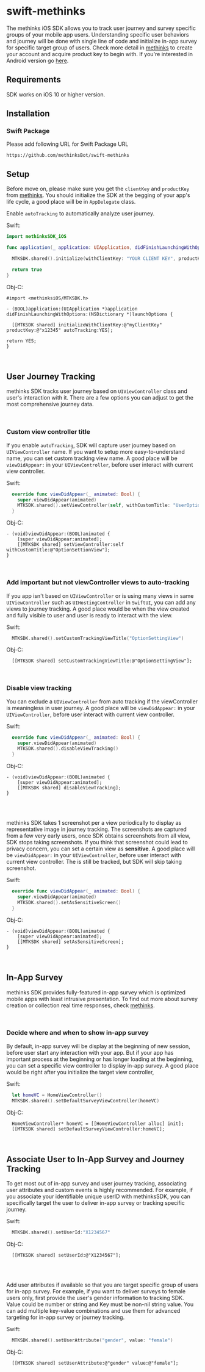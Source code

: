 # swift-methinks

The methinks iOS SDK allows you to track user journey and survey specific groups of your mobile app users. Understanding specific user behaviors and journey will be done with single line of code and initialize in-app survey for specific target group of users. Check more detail in [methinks](https://www.methinks.io) to create your account and acquire product key to begin with.  If you're interested in Android version go [here](https://www.methinks.io).
<br>
## Requirements

SDK works on iOS 10 or higher version.
<br>
## Installation
### Swift Package

Please add following URL for Swift Package URL
```
https://github.com/methinksBot/swift-methinks
```

## Setup

Before move on, please make sure you get the `clientKey` and `productKey` from [methinks](https://www.methinks.io).
You should initialize the SDK at the begging of your app's life cycle, a good place will be in `AppDelegate` class. 

Enable `autoTracking` to automatically analyze user journey. 

Swift:
```swift
import methinksSDK_iOS

func application(_ application: UIApplication, didFinishLaunchingWithOptions launchOptions: [UIApplication.LaunchOptionsKey: Any]?) -> Bool {

  MTKSDK.shared().initialize(withClientKey: "YOUR CLIENT KEY", productKey: "YOUR PRODUCT KEY", autoTracking: true)

  return true
}
```

Obj-C:
```objc
#import <methinksiOS/MTKSDK.h>

- (BOOL)application:(UIApplication *)application didFinishLaunchingWithOptions:(NSDictionary *)launchOptions {

  [[MTKSDK shared] initializeWithClientKey:@"myClientKey" productKey:@"x12345" autoTracking:YES];

return YES;
}
```
<br>

## User Journey Tracking
methinks SDK tracks user journey based on `UIViewController` class and user's interaction with it. There are a few options you can adjust to get the most comprehensive journey data. 

<br>

### Custom view controller title 
If you enable `autoTracking`, SDK will capture user journey based on `UIViewController` name. If you want to setup more easy-to-understand name, you can set custom tracking view name. A good place will be `viewDidAppear:` in your `UIViewController`, before user interact with current view controller. 

Swift:
```swift
  override func viewDidAppear(_ animated: Bool) {
    super.viewDidAppear(animated)
    MTKSDK.shared().setViewController(self, withCustomTitle: "UserOptionSettingView")
  }
  ```

Obj-C:
```objc
- (void)viewDidAppear:(BOOL)animated {
    [super viewDidAppear:animated];
    [[MTKSDK shared] setViewController:self withCustomTitle:@"OptionSettionView"];
} 
```

<br>

### Add important but not viewController views to auto-tracking
If you app isn't based on `UIViewController` or is using many views in same `UIViewController` such as `UIHostingController` in `SwiftUI`, you can add any views to journey tracking. A good place would be when the view created and fully visible to user and user is ready to interact with the view. 

Swift:
```swift
  MTKSDK.shared().setCustomTrackingViewTitle("OptionSettingView")
```

Obj-C:
```objc
  [[MTKSDK shared] setCustomTrackingViewTitle:@"OptionSettingView"];
```
<br>

### Disable view tracking
You can exclude a `UIViewController` from auto tracking if the viewController is meaningless in user journey. A good place will be `viewDidAppear:` in your `UIViewController`, before user interact with current view controller. 

Swift:
```swift
  override func viewDidAppear(_ animated: Bool) {
    super.viewDidAppear(animated)
    MTKSDK.shared().disableViewTracking()
  }
```

Obj-C:
```objc
- (void)viewDidAppear:(BOOL)animated {
    [super viewDidAppear:animated];
    [[MTKSDK shared] disableViewTracking];
} 
```
<br>
<br>

methinks SDK takes 1 screenshot per a view periodically to display as representative image in journey tracking. The screenshots are captured from a few very early users, once SDK obtains screenshots from all view, SDK stops taking screenshots. If you think that screenshot could lead to privacy concern, you can set a certain view as **sensitive**. A good place will be `viewDidAppear:` in your `UIViewController`, before user interact with current view controller. The is still be tracked, but SDK will skip taking screenshot. 

Swift:
```swift
  override func viewDidAppear(_ animated: Bool) {
    super.viewDidAppear(animated)
    MTKSDK.shared().setAsSensitiveScreen()
  }
```

Obj-C:
```objc
- (void)viewDidAppear:(BOOL)animated {
    [super viewDidAppear:animated];
    [[MTKSDK shared] setAsSensitiveScreen];
} 
```

<br>

## In-App Survey
methinks SDK provides fully-featured in-app survey which is optimized mobile apps with least intrusive presentation. 
To find out more about survey creation or collection real time responses, check [methinks](https://www.methinks.io).

<br>

### Decide where and when to show in-app survey
By default, in-app survey will be display at the beginning of new session, before user start any interaction with your app. 
But if your app has important process at the beginning or has longer loading at the beginning, you can set a specific view controller to display in-app survey. A good place would be right after you initialize the target view controller, 

Swift:
```swift
  let homeVC = HomeViewController()
  MTKSDK.shared().setDefaultSurveyViewController(homeVC)
```

Obj-C:
```objc
  HomeViewController* homeVC = [[HomeViewController alloc] init];
  [[MTKSDK shared] setDefaultSurveyViewController:homeVC];
```

<br>

## Associate User to In-App Survey and Journey Tracking
To get most out of in-app survey and user journey tracking, associating user attributes and custom events is highly recommended. For example, if you associate your identifiable unique userID with methinksSDK, you can specifically target the user to deliver in-app survey or tracking specific journey. 

Swift:
```swift
  MTKSDK.shared().setUserId:"X1234567"
```

Obj-C:
```objc
  [[MTKSDK shared] setUserId:@"X1234567"];
```
  <br>
  <br>
  
Add user attributes if available so that you are target specific group of users for in-app survey. For example, if you want to deliver surveys to female users only, first provide the user's gender information to tracking SDK. Value could be number or string and Key must be non-nil string value. You can add multiple key-value combinations and use them for advanced targeting for in-app survey or journey tracking.   

Swift:
```swift
  MTKSDK.shared().setUserAttribute("gender", value: "female")
```

Obj-C:
```objc
  [[MTKSDK shared] setUserAttribute:@"gender" value:@"female"];
```

